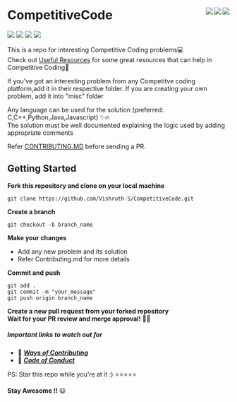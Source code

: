 # CompetitiveCode <img align = "right" src ="https://img.shields.io/github/watchers/Vishruth-S/CompetitiveCode?style=social"> <img align = "right" src ="https://img.shields.io/github/stars/Vishruth-S/CompetitiveCode?style=social">    <img align = "right" src ="https://img.shields.io/github/forks/Vishruth-S/CompetitiveCode?style=social">

<img src="https://img.shields.io/github/contributors/Vishruth-S/CompetitiveCode">  <img src="https://img.shields.io/tokei/lines/github/Vishruth-S/CompetitiveCode">           <img src="https://img.shields.io/github/last-commit/Vishruth-S/CompetitiveCode">   <img src="https://img.shields.io/github/languages/count/Vishruth-S/CompetitiveCode">


This is a repo for interesting Competitive Coding problems💻   
Check out [Useful Resources](https://github.com/Vishruth-S/CompetitiveCode/blob/main/USEFUL_RESOURCES.md) for some great resources that can help in Competitive Coding📜

If you've got an interesting problem from any Competitve coding platform,add it in their respective folder. If you are creating your own problem, add it into "misc" folder

Any language can be used for the solution (preferred: C,C++,Python,Java,Javascript) ✨🔥  
The solution must be well documented explaining the logic used by adding appropriate comments

Refer [CONTRIBUTING.MD](https://github.com/Vishruth-S/CompetitiveCode/blob/main/CONTRIBUTING.md) before sending a PR.


## Getting Started

**Fork this repository and clone on your local machine**
```
git clone https://github.com/Vishruth-S/CompetitiveCode.git
```

**Create a branch**  
```
git checkout -b branch_name
```

**Make your changes**
* Add any new problem and its solution
* Refer Contributing.md for more details

**Commit and push**
```
git add .
git commit -m "your_message"
git push origin branch_name
```

**Create a new pull request from your forked repository  
Wait for your PR review and merge approval!** 🎉🎉


##### **Important links to watch out for**
  * 🔗 [_**Ways of Contributing**_](CONTRIBUTING.md)
  * 🔗 [_**Code of Conduct**_](CODE_OF_CONDUCT.md)

PS: Star this repo while you're at it :) ⭐⭐⭐⭐⭐

**Stay Awesome !!** :smiley:
